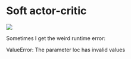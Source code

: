 # Soft actor-critic



<img src='https://spinningup.openai.com/en/latest/_images/math/c01f4994ae4aacf299a6b3ceceedfe0a14d4b874.svg'>

Sometimes I get the weird runtime error:

ValueError: The parameter loc has invalid values